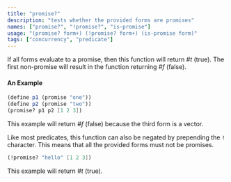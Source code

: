 ```yaml
---
title: "promise?"
description: "tests whether the provided forms are promises"
names: ["promise?", "!promise?", "is-promise"]
usage: "(promise? form+) (!promise? form+) (is-promise form)"
tags: ["concurrency", "predicate"]
---
```


If all forms evaluate to a promise, then this function will return _#t_ (true). The first non-promise will result in the function returning _#f_ (false).

#### An Example

```scheme
(define p1 (promise "one"))
(define p2 (promise "two"))
(promise? p1 p2 [1 2 3])
```

This example will return _#f_ (false) because the third form is a vector.

Like most predicates, this function can also be negated by prepending the `!` character. This means that all the provided forms must not be promises.

```scheme
(!promise? "hello" [1 2 3])
```

This example will return _#t_ (true).
